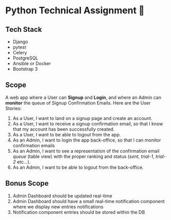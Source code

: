 # Python Technical Assignment 🙂

## Tech Stack

* Django
* pytest
* Celery
* PostgreSQL
* Ansible or Docker
* Bootstrap 3

## Scope

A web app where a User can **Signup** and **Login**, and where an Admin can **monitor** the queue of Signup Confirmation Emails. Here are the User Stories:

1. As a User, I want to land on a signup page and create an account.
2. As a User, I want to receive a signup confirmation email, so that I know that my account has been successfully created.
3. As a User, I want to be able to logout from the app.
4. As an Admin, I want to login the app back-office, so that I can monitor confirmation emails
5. As an Admin, I want to see a representation of the confirmation email *queue* (table view) with the proper ranking and status (*sent*, *trial-1*, *trial-2* etc…).
6. As an Admin, I want to be able to logout from the back-office.

## Bonus Scope

1. Admin Dashboard should be updated real-time
2. Admin Dashboard should have a small real-time notification component where we display new entries notifications
3. Notification component entries should be stored within the DB 
